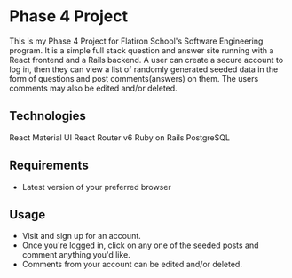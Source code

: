 # Phase 4 Project
This is my Phase 4 Project for Flatiron School's Software Engineering program. It is a simple full stack question and answer site running with a React frontend and a Rails backend. A user can create a secure account to log in, then they can view a list of randomly generated seeded data in the form of questions and post comments(answers) on them. The users comments may also be edited and/or deleted.

## Technologies
React
Material UI
React Router v6
Ruby on Rails
PostgreSQL

## Requirements
- Latest version of your preferred browser

## Usage
- Visit [](https://queryzone.onrender.com/) and sign up for an account.
- Once you're logged in, click on any one of the seeded posts and comment anything you'd like.
- Comments from your account can be edited and/or deleted.